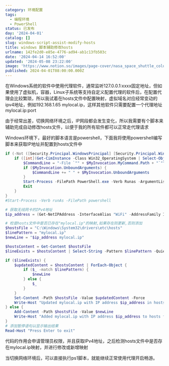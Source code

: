 ```yaml
---
category: 环境配置
tags:
  - 编程环境
  - PowerShell
status: 已发布
day: '2024-04-01'
catalog: []
slug: windows-script-assist-modify-hosts
title: windows 脚本辅助修改hosts
urlname: 142fe2d0-e85e-4776-ad94-ab1c13fb503c
date: '2024-04-14 16:52:00'
updated: '2024-05-08 23:22:00'
image: 'https://www.notion.so/images/page-cover/nasa_space_shuttle_columbia_and_sunrise.jpg'
published: 2024-04-01T08:00:00.000Z
---
```


在Windows系统的软件中使用代理软件，通常监听127.0.0.1:xxxx固定地址，但如果使用了虚拟机，容器，Linux子系统等支持自定义配置代理的软件后，在配置代理会比较繁琐，所以我试着在hosts文件中配置映射，虚拟域名对应经常变动的ipv4地址，例如192.168.1.65 mylocal.ip，这样其他软件只需要配置一个代理地址 mylocal.ip:port


由于经常出差，切换网络环境之后，IP网段都会发生变化，所以我需要有个脚本来辅助完成自动修改hosts文件，以便于我的所有软件都可以正常走代理请求


Windows环境下，最好的脚本语言是powershell，下面我将使用powershell编写脚本来获取IP地址并配置到hosts文件中


```powershell
if (-Not ([Security.Principal.WindowsPrincipal] [Security.Principal.WindowsIdentity]::GetCurrent()).IsInRole([Security.Principal.WindowsBuiltInRole] 'Administrator')) {
    if ([int](Get-CimInstance -Class Win32_OperatingSystem | Select-Object -ExpandProperty BuildNumber) -ge 6000) {
        $CommandLine = "-File `"" + $MyInvocation.MyCommand.Path + "`""
        if ($MyInvocation.UnboundArguments) {
            $CommandLine += " " + $MyInvocation.UnboundArguments
        }
        Start-Process -FilePath PowerShell.exe -Verb Runas -ArgumentList $CommandLine
        Exit
    }
}
#Start-Process -Verb runAs -FilePath powershell

# 获取无线网卡的IPv4地址
$ip_address = (Get-NetIPAddress -InterfaceAlias "WiFi" -AddressFamily IPv4).IPAddress

# 检查hosts文件中是否已存在"mylocal.ip"的映射,如果存在则更新,否则添加
$hostsFile = "C:\Windows\System32\drivers\etc\hosts"
$linePattern = "mylocal.ip"
$newLine = "$ip_address mylocal.ip"

$hostsContent = Get-Content $hostsFile
$lineExists = $hostsContent | Select-String -Pattern $linePattern -Quiet

if ($lineExists) {
    $updatedContent = $hostsContent | ForEach-Object {
        if ($_ -match $linePattern) {
            $newLine
        } else {
            $_
        }
    }
    Set-Content -Path $hostsFile -Value $updatedContent -Force
    Write-Host "Updated mylocal.ip with IP address $ip_address in hosts file."
} else {
    Add-Content -Path $hostsFile -Value $newLine
    Write-Host "Added mylocal.ip with IP address $ip_address to hosts file."
}
# 添加暂停语句以显示输出结果
Read-Host "Press Enter to exit"
```


代码的作用会申请管理员权限，并且获取IPv4地址，之后检测hosts文件中是否存在mylocal.ip映射，并进行修改或新增映射


当切换网络环境后，可以直接执行ps1脚本，就能继续正常使用代理开启畅游。

